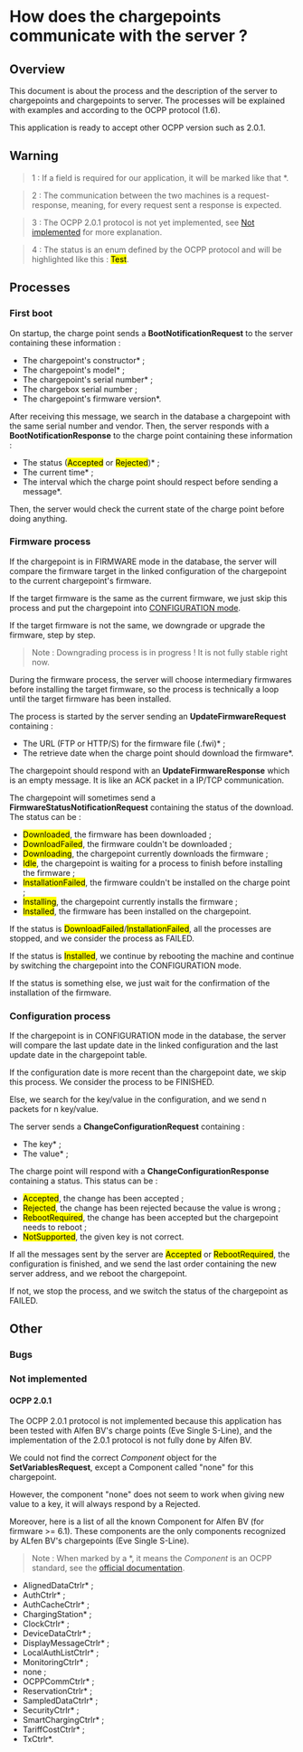 # How does the chargepoints communicate with the server ?

## Overview

This document is about the process and the description of the server to chargepoints and chargepoints to server.
The processes will be explained with examples and according to the OCPP protocol (1.6).

This application is ready to accept other OCPP version such as 2.0.1.

## Warning

> 1 : If a field is required for our application, it will be marked like that *.

> 2 : The communication between the two machines is a request-response, meaning, for every request sent a response 
> is expected.

> 3 : The OCPP 2.0.1 protocol is not yet implemented, see [Not implemented](#ocpp-201) for more explanation.

> 4 : The status is an enum defined by the OCPP protocol and will be highlighted like this : <mark>Test</mark>.

## Processes

### First boot

On startup, the charge point sends a **BootNotificationRequest** to the server containing these information :
- The chargepoint's constructor* ;
- The chargepoint's model* ;
- The chargepoint's serial number* ;
- The chargebox serial number ;
- The chargepoint's firmware version*.

After receiving this message, we search in the database a chargepoint with the same serial number and vendor.
Then, the server responds with a **BootNotificationResponse** to the charge point containing these information :
- The status (<mark>Accepted</mark> or <mark>Rejected</mark>)* ;
- The current time* ;
- The interval which the charge point should respect before sending a message*.

Then, the server would check the current state of the charge point before doing anything.

### Firmware process

If the chargepoint is in FIRMWARE mode in the database, the server will compare the firmware target 
in the linked configuration of the chargepoint to the current chargepoint's firmware.

If the target firmware is the same as the current firmware, 
we just skip this process and put the chargepoint into [CONFIGURATION mode](#configuration-process).

If the target firmware is not the same, we downgrade or upgrade the firmware, step by step.

> Note : Downgrading process is in progress ! It is not fully stable right now.

During the firmware process, the server will choose intermediary firmwares before installing the target firmware,
so the process is technically a loop until the target firmware has been installed.

The process is started by the server sending an **UpdateFirmwareRequest** containing :
- The URL (FTP or HTTP/S) for the firmware file (.fwi)* ;
- The retrieve date when the charge point should download the firmware*.

The chargepoint should respond with an **UpdateFirmwareResponse** which is an empty message.
It is like an ACK packet in a IP/TCP communication.

The chargepoint will sometimes send a **FirmwareStatusNotificationRequest** containing the status of the download.
The status can be :
- <mark>Downloaded</mark>, the firmware has been downloaded ;
- <mark>DownloadFailed</mark>, the firmware couldn't be downloaded ;
- <mark>Downloading</mark>, the chargepoint currently downloads the firmware ;
- <mark>Idle</mark>, the chargepoint is waiting for a process to finish before installing the firmware ;
- <mark>InstallationFailed</mark>, the firmware couldn't be installed on the charge point ;
- <mark>Installing</mark>, the chargepoint currently installs the firmware ;
- <mark>Installed</mark>, the firmware has been installed on the chargepoint.

If the status is <mark>DownloadFailed</mark>/<mark>InstallationFailed</mark>, all the processes are stopped,
and we consider the process as FAILED.

If the status is <mark>Installed</mark>, 
we continue by rebooting the machine and continue by switching the chargepoint into the CONFIGURATION mode.

If the status is something else, we just wait for the confirmation of the installation of the firmware.

### Configuration process

If the chargepoint is in CONFIGURATION mode in the database, the server will compare the last update date in 
the linked configuration and the last update date in the chargepoint table.

If the configuration date is more recent than the chargepoint date, we skip this process.
We consider the process to be FINISHED.

Else, we search for the key/value in the configuration, and we send n packets for n key/value.

The server sends a **ChangeConfigurationRequest** containing :
- The key* ;
- The value* ;

The charge point will respond with a **ChangeConfigurationResponse** containing a status.
This status can be :
- <mark>Accepted</mark>, the change has been accepted ;
- <mark>Rejected</mark>, the change has been rejected because the value is wrong ;
- <mark>RebootRequired</mark>, the change has been accepted but the chargepoint needs to reboot ;
- <mark>NotSupported</mark>, the given key is not correct.

If all the messages sent by the server are <mark>Accepted</mark> or <mark>RebootRequired</mark>, 
the configuration is finished, and we send the last order containing the new server address, 
and we reboot the chargepoint.

If not, we stop the process, and we switch the status of the chargepoint as FAILED.

## Other

### Bugs

### Not implemented

#### OCPP 2.0.1

The OCPP 2.0.1 protocol is not implemented because this application has been tested with Alfen BV's charge points
(Eve Single S-Line), and the implementation of the 2.0.1 protocol is not fully done by Alfen BV. 

We could not find the correct *Component* object for the **SetVariablesRequest**, except a Component called "none"
for this chargepoint.

However, the component "none" does not seem to work when giving new value to a key, it will always respond by
a Rejected.

Moreover, here is a list of all the known Component for Alfen BV (for firmware >= 6.1).
These components are the only components recognized by ALfen BV's chargepoints (Eve Single S-Line).

> Note : When marked by a *, it means the *Component* is an OCPP standard, see the 
> [official documentation](https://openchargealliance.org/protocols/open-charge-point-protocol/#OCPP2.0.1).

- AlignedDataCtrlr* ;
- AuthCtrlr* ;
- AuthCacheCtrlr* ;
- ChargingStation* ;
- ClockCtrlr* ;
- DeviceDataCtrlr* ;
- DisplayMessageCtrlr* ;
- LocalAuthListCtrlr* ;
- MonitoringCtrlr* ;
- none ;
- OCPPCommCtrlr* ;
- ReservationCtrlr* ;
- SampledDataCtrlr* ;
- SecurityCtrlr* ;
- SmartChargingCtrlr* ;
- TariffCostCtrlr* ;
- TxCtrlr*.



